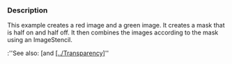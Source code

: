 ### Description
This example creates a red image and a green image. It creates a mask that is half on and half off. It then combines the images according to the mask using an ImageStencil.

:''See also: [and [[../Transparency]]([../../Visualization/ImageTransparency]])''
